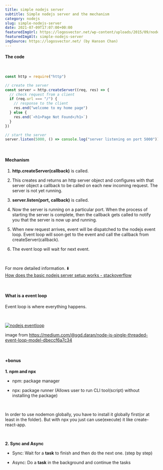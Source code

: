 ```yaml
---
title: simple nodejs server
subtitle: Simple nodejs server and the mechanism
category: nodejs
slug: simple-nodejs-server
date: 2021-07-09T17:07:00+00:00
featuredImgUrl: https://logosvector.net/wp-content/uploads/2015/09/nodejs-logo.png
featuredImgAlt: simple-nodejs-server
imgSource: https://logosvector.net/ (by Hanson Chan)
---
```


#### The code

<br>

```javascript
const http = require("http")

// create the server
const server = http.createServer((req, res) => {
  // check request from a client
  if (req.url === "/") {
    // response to the client
    res.end("welcome to my home page")
  } else {
    res.end(`<h1>Page Not Found</h1>`)
  }
})

// start the server
server.listen(5000, () => console.log("server listening on port 5000"))
```

<br>

#### Mechanism

1. **http.createServer(callback)** is called.

2. This creates and returns an http server object and configures with that server object a callback to be called on each new incoming request. The server is not yet running.

3. **server.listen(port, callback)** is called.

4. Now the server is running on a particular port. When the process of starting the server is complete, then the callback gets called to notify you that the server is now up and running.

5. When new request arrives, event will be dispatched to the nodejs event loop. Event loop will soon get to the event and call the callback from createServer(callback).

6. The event loop will wait for next event.

<br>

For more detailed information. ⬇️
<br>
[How does the basic nodejs server setup works - stackoverflow](https://stackoverflow.com/questions/68310881/how-does-the-basic-nodejs-server-setup-code-works)

<br>

#### What is a event loop

Event loop is where everything happens.

<br>

[![nodejs eventloop](https://miro.medium.com/max/1400/1*jLDq9IOW31Tu-ojeqe9bBw.png)](https://medium.com/@sgd.daran/node-js-single-threaded-event-loop-model-dbeccf6a7c34)

image from
https://medium.com/@sgd.daran/node-js-single-threaded-event-loop-model-dbeccf6a7c34

<br>

#### +bonus

**1. npm and npx**

- npm: package manager

- npx: package runner (Allows user to run CLI tool(script) without installing the package)

<br>

In order to use nodemon globally, you have to install it globally first(or at least in the folder). But with npx you just can use(execute) it like create-react-app.

<br>

**2. Sync and Async**

- Sync: Wait for a **task** to finish and then do the next one. (step by step)

- Async: Do a **task** in the background and continue the tasks

